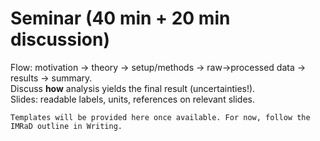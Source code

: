 # Seminar (40 min + 20 min discussion)

Flow: motivation → theory → setup/methods → raw→processed data → results → summary.  
Discuss **how** analysis yields the final result (uncertainties!).  
Slides: readable labels, units, references on relevant slides.

```{tip}
Templates will be provided here once available. For now, follow the IMRaD outline in Writing.
```
